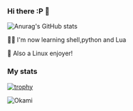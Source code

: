 ### Hi there :P 👋


![Anurag's GitHub stats](https://github-readme-stats.vercel.app/api?username=Anonymous1231-dev&show_icons=true&theme=dark)

👨‍💻 I'm now learning shell,python and Lua

🐧 Also a Linux enjoyer!

### My stats


[![trophy](https://github-profile-trophy.vercel.app/?username=Anonymous1231&theme=nord)](https://github.com/ryo-ma/github-profile-trophy)

![Okami](https://github-readme-stats.vercel.app/api/top-langs/?username=Anonymous1231&hide=html&layout=compact&theme=nord)
